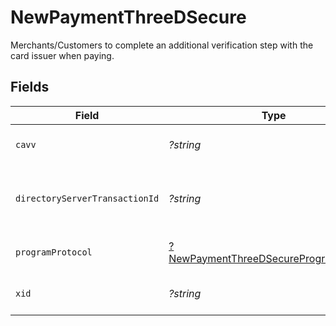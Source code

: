 # NewPaymentThreeDSecure

Merchants/Customers to complete an additional verification step with the card issuer when paying.


## Fields

| Field                                                                                                  | Type                                                                                                   | Required                                                                                               | Description                                                                                            | Example                                                                                                |
| ------------------------------------------------------------------------------------------------------ | ------------------------------------------------------------------------------------------------------ | ------------------------------------------------------------------------------------------------------ | ------------------------------------------------------------------------------------------------------ | ------------------------------------------------------------------------------------------------------ |
| `cavv`                                                                                                 | *?string*                                                                                              | :heavy_minus_sign:                                                                                     | Cavv value for `threeDSecure`.                                                                         | cavv123                                                                                                |
| `directoryServerTransactionId`                                                                         | *?string*                                                                                              | :heavy_minus_sign:                                                                                     | Identification number of  directory server transaction.                                                | trans123                                                                                               |
| `programProtocol`                                                                                      | [?NewPaymentThreeDSecureProgramProtocol](../../models/shared/NewPaymentThreeDSecureProgramProtocol.md) | :heavy_minus_sign:                                                                                     | Program protocol value.                                                                                |                                                                                                        |
| `xid`                                                                                                  | *?string*                                                                                              | :heavy_minus_sign:                                                                                     | Identification value for the `threeDSecure`.                                                           | id123                                                                                                  |